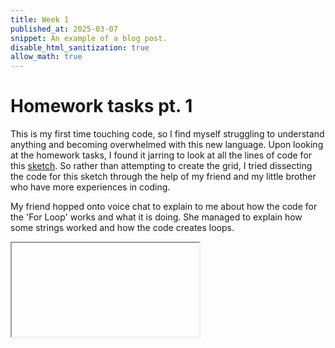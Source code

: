 ```yaml
---
title: Week 1
published_at: 2025-03-07
snippet: An example of a blog post.
disable_html_sanitization: true
allow_math: true
---
```


# Homework tasks pt. 1

This is my first time touching code, so I find myself struggling to understand anything and becoming overwhelmed with this new language. Upon looking at the homework tasks, I found it jarring to look at all the lines of code for this [sketch](https://editor.p5js.org/capogreco/sketches/-B11g3Uth). So rather than attempting to create the grid, I tried dissecting the code for this sketch through the help of my friend and my little brother who have more experiences in coding.

My friend hopped onto voice chat to explain to me about how the code for the 'For Loop' works and what it is doing. She managed to explain how some strings worked and how the code creates loops.

<iframe id="nicole explain" img src="c:\Users\julie\Pictures\Screenshot 2025-03-06 175647.png"></iframe>
